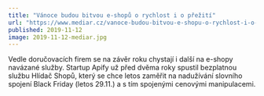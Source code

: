 ```yaml
---
title: "Vánoce budou bitvou e-shopů o rychlost i o přežití"
url: "https://www.mediar.cz/vanoce-budou-bitvou-e-shopu-o-rychlost-i-o-preziti/"
published: 2019-11-12
image: 2019-11-12-mediar.jpg
---
```


Vedle doručovacích firem se na závěr roku chystají i&nbsp;další na e-shopy navázané služby. Startup Apify už před dvěma roky spustil bezplatnou službu Hlídač Shopů, který se chce letos zaměřit na nadužívání slovního spojení Black Friday (letos 29.11.) a s&nbsp;tím spojenými cenovými manipulacemi.

